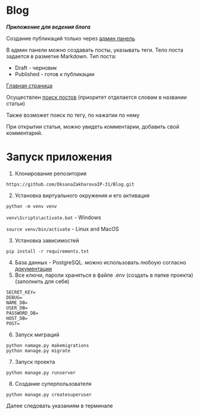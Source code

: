# Blog

***Приложение для ведения блога***

Создание публикаций только через [админ панель](http://127.0.0.1:8000/admin)

В админ панели можно создавать посты, указывать теги. Тело поста задается в разметке Markdown. Тип поста:
* Draft - черновик
* Published - готов к публикации

[Главная страница](http://127.0.0.1:8000/blog)

Осуществлен [поиск постов](http://127.0.0.1:8000/search) (приоритет отделается словам в названии статьи)

Также возможет поиск по тегу, по нажатии по нему

При открытии статьи, можно увидеть комментарии, добавить свой комментарий.


# Запуск приложения

1. Клонирование репозитория

`https://github.com/OksanaZakharovaIP-31/Blog.git`

2. Установка виртуального окружения и его активация

`python -m venv venv`

`venv\Scripts\activate.bat` - Windows

`source venv/bin/activate` - Linux and MacOS

3. Установка зависимостей

`pip install -r requirements.txt`

4. База данных - PostgreSQL. можно использовать любоую соглаcно [документации](https://docs.djangoproject.com/en/4.2/ref/databases/)
5. Все ключи, пароли храняться в файле .env (создать в папке проекта) (заполнить для себя)

```
SECRET_KEY=
DEBUG=
NAME_DB=
USER_DB=
PASSWORD_DB=
HOST_DB=
POST=
```

6. Запуск миграций
```
python namage.py makemigrations
python manage.py migrate
```

7. Запуск проекта

`python manage.py runserver`

8. Создание суперпользователя

`python manage.py createsuperuser`

Далее следовать указаниям в терминале

